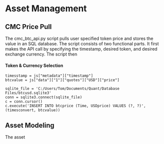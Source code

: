 # Asset Management

## CMC Price Pull

The cmc_btc_api.py script pulls user specified token price and stores the value in an SQL database. The script consists of two functional parts. It first makes the API call by specifying the timestamp, desired token, and desired exchange currency. The script then     

#### Token & Currency Selection




```
timesstamp = js["metadata"]["timestamp"]
btcvalue = js["data"]["1"]["quotes"]["USD"]["price"]
```

```
sqlite_file = 'C:/Users/Tom/Documents/Quant/Database Files/btcusd.sqlite3'
conn = sqlite3.connect(sqlite_file)
c = conn.cursor()
c.execute('INSERT INTO btcprice (Time, USDprice) VALUES (?, ?)', (timesconvert, btcvalue))
```


## Asset Modeling

The asset
